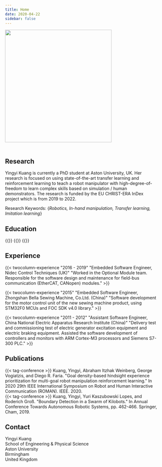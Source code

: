 ```yaml
---
title: Home
date: 2020-04-22
sidebar: false
---
```


<img style="width: 350px; height: 370px; padding-bottom: 20px" src="/img/portrait.jpg">

## Research

Yingyi Kuang is currently a PhD student at Aston University, UK. Her research is focused on using state-of-the-art transfer learning and reinforcement learning to teach a robot manipulator with high-degree-of-freedom to learn complex skills based on simulation / human demonstrators. The research is funded by the EU CHRIST-ERA InDex project which is from 2019 to 2022.

Research Keywords: {*Robotics, In-hand manipulation, Transfer learning, Imitation learning*}


## Education

<p>
{{<twocolumn "2019 - 2022" "PhD in Computer Science, Aston University, Birmingham, United Kingdom">}}
{{<twocolumn "2013 - 2014" "MSc in Control Systems, University of Sheffield, Sheffield, United Kingdom">}}
{{<twocolumn "2007 - 2011" "BSc in Automation, South China University of Technology, China">}}
</p>


## Experience

<p>
{{< twocolumn-experience "2016 - 2019" "Embedded Software Engineer, Nidec Control Techniques (UK)" "Worked in the Optional Module team. Responsible for the software design and maintenance for field-bus communication (EtherCAT, CANopen) modules." >}}
</p>

<p>
{{< twocolumn-experience "2015" "Embedded Software Engineer, Zhongshan Bella Sewing Machine, Co.Ltd. (China)" "Software development for the motor control unit of the new sewing machine product, using STM32F0 MCUs and FOC SDK v4.0 library." >}}
</p>

<p>
{{< twocolumn-experience "2011 - 2012" "Assistant Software Engineer, China National Electric Apparatus Research Institute (China)" "Delivery test and commissioning test of electric generator excitation equipment and electric braking equipment. Assisted the software development of controllers and monitors with ARM Cortex-M3 processors and Siemens S7-300 PLC." >}}
</p>


## Publications

{{< tag-conference >}} Kuang, Yingyi, Abraham Itzhak Weinberg, George Vogiatzis, and Diego R. Faria. "Goal density-based hindsight experience prioritization for multi-goal robot manipulation reinforcement learning." In 2020 29th IEEE International Symposium on Robot and Human Interactive Communication (ROMAN). IEEE. 2020.  
{{< tag-conference >}} Kuang, Yingyi, Yuri Kaszubowski Lopes, and Roderich Groß. "Boundary Detection in a Swarm of Kilobots." In Annual Conference Towards Autonomous Robotic Systems, pp. 462-466. Springer, Cham, 2019.


## Contact
Yingyi Kuang  
School of Engineering & Physical Science  
Aston University    
Birmingham  
United Kingdom  
